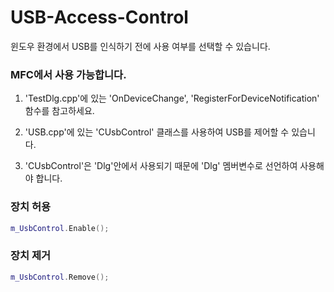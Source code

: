 # USB-Access-Control


윈도우 환경에서 USB를 인식하기 전에 사용 여부를 선택할 수 있습니다.


### MFC에서 사용 가능합니다.


1. 'TestDlg.cpp'에 있는 'OnDeviceChange', 'RegisterForDeviceNotification' 함수를 참고하세요.


2. 'USB.cpp'에 있는 'CUsbControl' 클래스를 사용하여 USB를 제어할 수 있습니다.


3. 'CUsbControl'은 'Dlg'안에서 사용되기 때문에 'Dlg' 멤버변수로 선언하여 사용해야 합니다.


### 장치 허용
```c++
m_UsbControl.Enable();
```


### 장치 제거
```c++
m_UsbControl.Remove();
```
